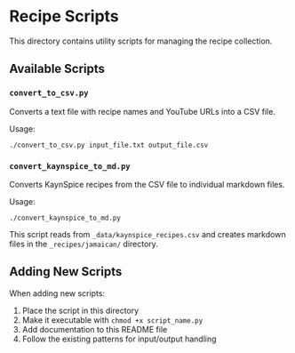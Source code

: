 # Recipe Scripts

This directory contains utility scripts for managing the recipe collection.

## Available Scripts

### `convert_to_csv.py`

Converts a text file with recipe names and YouTube URLs into a CSV file.

Usage:
```
./convert_to_csv.py input_file.txt output_file.csv
```

### `convert_kaynspice_to_md.py`

Converts KaynSpice recipes from the CSV file to individual markdown files.

Usage:
```
./convert_kaynspice_to_md.py
```

This script reads from `_data/kaynspice_recipes.csv` and creates markdown files in the `_recipes/jamaican/` directory.

## Adding New Scripts

When adding new scripts:

1. Place the script in this directory
2. Make it executable with `chmod +x script_name.py`
3. Add documentation to this README file
4. Follow the existing patterns for input/output handling
